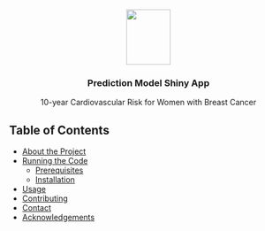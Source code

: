 <!-- PROJECT LOGO -->
<br />
<p align="center">
  <a href="https://www.github.com/latlio/mphil-thesis">
    <img src= "cambridge-logo.png" width="80" height="100">
  </a>

  <h3 align="center">Prediction Model Shiny App </h3>

  <p align="center">
    10-year Cardiovascular Risk for Women with Breast Cancer
  </p>
</p>

<!-- TABLE OF CONTENTS -->
## Table of Contents

* [About the Project](#about-the-project)
* [Running the Code](#getting-started)
  * [Prerequisites](#prerequisites)
  * [Installation](#installation)
* [Usage](#usage)
* [Contributing](#contributing)
* [Contact](#contact)
* [Acknowledgements](#acknowledgements)

